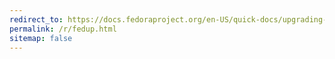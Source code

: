 ```yaml
---
redirect_to: https://docs.fedoraproject.org/en-US/quick-docs/upgrading-fedora-offline/
permalink: /r/fedup.html
sitemap: false
---
```

